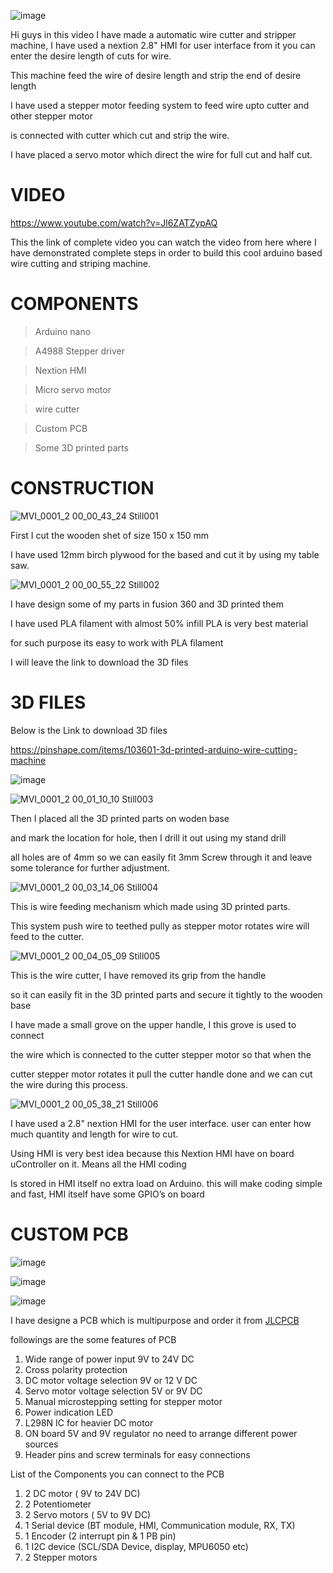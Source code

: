 


![image](https://user-images.githubusercontent.com/19898602/125561367-8227639a-4998-40e0-86e8-33341bd31287.png)


Hi guys in this video I have made a automatic wire cutter and stripper machine,
I have used a nextion 2.8" HMI for user interface from it you can enter the desire length of cuts for wire.

This machine feed the wire of desire length and strip the end of desire length 

I have used a stepper motor feeding system to feed wire upto cutter and other stepper motor

is connected with cutter which cut and strip the wire.

I have placed a servo motor which direct the wire for full cut and half cut.

# VIDEO 

https://www.youtube.com/watch?v=Jl6ZATZypAQ

This the link of complete video you can watch the video from here where I have demonstrated complete steps in 
order to build this cool arduino based wire cutting and striping machine.

# COMPONENTS 

> Arduino nano


> A4988 Stepper driver


> Nextion HMI


> Micro servo motor


> wire cutter


> Custom PCB


> Some 3D printed parts



# CONSTRUCTION

![MVI_0001_2 00_00_43_24 Still001](https://user-images.githubusercontent.com/19898602/125562898-dddd6813-8214-4017-b9c6-6dda569d8615.jpg)

First I cut the wooden shet of size 150 x 150 mm 

I have used 12mm birch plywood for the  based and cut it by using my table saw.

![MVI_0001_2 00_00_55_22 Still002](https://user-images.githubusercontent.com/19898602/125563000-37ebf034-b059-4cff-abeb-177ae8a65653.jpg)

I have design some of my parts in fusion 360 and 3D printed them

I have used PLA filament with almost 50% infill PLA is very best material

for such purpose its easy to work with PLA filament 

I will leave the link to download the 3D files


# 3D FILES

Below is the Link to download 3D files

https://pinshape.com/items/103601-3d-printed-arduino-wire-cutting-machine

![image](https://user-images.githubusercontent.com/19898602/125563332-bc9515ac-77fd-4678-af30-deb6a63565f0.png)



![MVI_0001_2 00_01_10_10 Still003](https://user-images.githubusercontent.com/19898602/125563654-5234eaa8-7bd3-4e59-9b7d-099cb2e0bc9c.jpg)

Then I placed all the 3D printed parts on woden base

and mark the location for hole, then I drill it out using my stand drill

all holes are of 4mm so we can easily fit 3mm Screw through it and leave some tolerance for further adjustment.

![MVI_0001_2 00_03_14_06 Still004](https://user-images.githubusercontent.com/19898602/125563840-56d2d1ed-f39f-4ce7-aae8-4e57bf12cc37.jpg)

This is wire feeding mechanism which made using 3D printed parts.

This system push wire to teethed pully as stepper motor rotates wire will feed to the cutter.


![MVI_0001_2 00_04_05_09 Still005](https://user-images.githubusercontent.com/19898602/125563946-38273048-83fe-45ad-a2ba-52cba3f27469.jpg)

This is the wire cutter, I have removed its grip from the handle

so it can easily fit in the 3D printed parts and secure it tightly to the wooden base

I have made a small grove on the upper handle, I this grove is used to connect 

the wire which is connected to the cutter stepper  motor so that when the 

cutter stepper motor rotates it pull the cutter handle done and we can cut the wire during this process.



![MVI_0001_2 00_05_38_21 Still006](https://user-images.githubusercontent.com/19898602/125564274-aa913191-3e76-478c-9d64-e2c2550cc9c7.jpg)


I have used a 2.8" nextion HMI for the user interface. user can enter how much quantity and length for wire to cut.

Using HMI is very best idea because this Nextion HMI have on board uController on it. Means all the HMI coding 

Is stored in HMI itself no extra load on Arduino. this will make coding simple and fast, HMI itself have some GPIO’s on board


# CUSTOM PCB

![image](https://user-images.githubusercontent.com/19898602/125565116-4c680a77-972b-40bd-89bf-004449d13060.png)


![image](https://user-images.githubusercontent.com/19898602/125565128-45735f1e-9117-4a26-b689-73deb638d1d7.png)


![image](https://user-images.githubusercontent.com/19898602/125565136-36bd92db-1dbf-47f3-b9f9-5dc034d2a6d1.png)




I have designe a PCB which is multipurpose and order it from [JLCPCB](https://jlcpcb.com/IAT ) 

followings are the some features of PCB

1. Wide range of power input 9V to 24V DC
2. Cross polarity protection
3. DC motor voltage selection 9V or 12 V DC
4. Servo motor voltage selection 5V or 9V DC
5. Manual microstepping setting for stepper motor
6. Power indication LED
7. L298N IC for heavier DC motor
8. ON board 5V and 9V regulator no need to arrange different power sources
9. Header pins and screw terminals for easy connections

List of the Components you can connect to the PCB

1. 2 DC motor ( 9V to 24V DC)
2. 2 Potentiometer
3. 2 Servo motors ( 5V to 9V DC)
4. 1 Serial device (BT module, HMI, Communication module, RX, TX)
5. 1 Encoder (2 interrupt pin & 1 PB pin)
6. 1 I2C device (SCL/SDA Device, display, MPU6050 etc)
7. 2 Stepper motors

 








